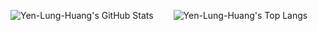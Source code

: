 ![Yen-Lung-Huang's GitHub Stats](https://github-readme-stats.vercel.app/api?username=Yen-Lung-Huang&theme=dark)&emsp;&emsp;
![Yen-Lung-Huang's Top Langs](https://github-readme-stats.vercel.app/api/top-langs/?username=Yen-Lung-Huang&layout=compact&theme=dark)
